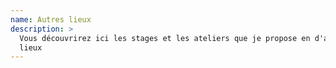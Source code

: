 ```yaml
---
name: Autres lieux
description: >
  Vous découvrirez ici les stages et les ateliers que je propose en d'autres
  lieux
---
```


